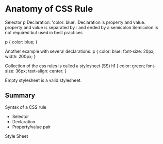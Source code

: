 # Anatomy of CSS Rule

Selector p
Declaration: 'color: blue'. Declaration is property 
and value.
property and value is separated by : and ended by a semicolon
Semicolon is not required but used in best practices

p {
    color: blue;
}

Another example with several declarations:
p {
    color: blue;
    font-size: 20px;
    width: 200px;
}

Collection of the css rules is called a stylesheet (SS)
h1 {
    color: green;
    font-size: 36px;
    text-align: center;
}

Empty stylesheet is a valid stylesheet.


## Summary
Syntax of a CSS rule
- Selector
- Declaration
- Property/value pair

Style Sheet